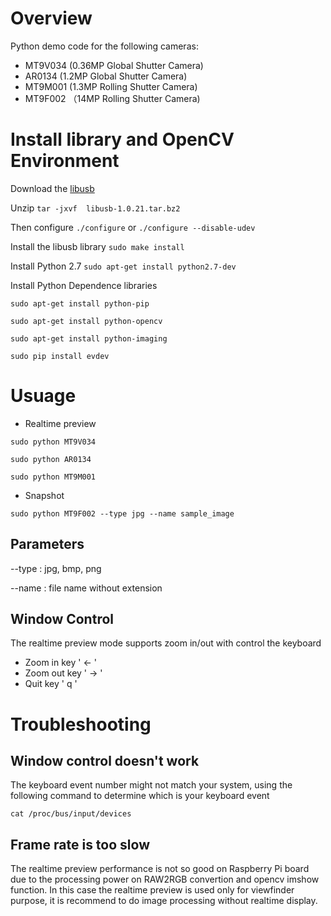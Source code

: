 # Overview

Python demo code for the following cameras:

- MT9V034 (0.36MP Global Shutter Camera)
- AR0134 (1.2MP Global Shutter Camera)
- MT9M001 (1.3MP Rolling Shutter Camera)
- MT9F002 （14MP Rolling Shutter Camera)

# Install library and OpenCV Environment

Download the [libusb](https://sourceforge.net/projects/libusb/files/libusb-1.0/) 

Unzip `tar -jxvf  libusb-1.0.21.tar.bz2`

Then configure `./configure` or `./configure --disable-udev`

Install the libusb library `sudo make install` 

Install Python 2.7 `sudo apt-get install python2.7-dev`

Install Python Dependence libraries 

`sudo apt-get install python-pip`

`sudo apt-get install python-opencv`

`sudo apt-get install python-imaging`

`sudo pip install evdev`


# Usuage

- Realtime preview

``` sudo python MT9V034 ```

``` sudo python AR0134 ```

``` sudo python MT9M001 ```

- Snapshot

``` sudo python MT9F002 --type jpg --name sample_image ```

## Parameters
--type : jpg, bmp, png

--name : file name without extension

## Window Control
The realtime preview mode supports zoom in/out with control the keyboard

- Zoom in key ' <- '
- Zoom out key ' -> '
- Quit key ' q '

# Troubleshooting
## Window control doesn't work

The keyboard event number might not match your system, using the following command to determine which is your keyboard event

``` cat /proc/bus/input/devices ```

## Frame rate is too slow

The realtime preview performance is not so good on Raspberry Pi board due to the processing power on RAW2RGB convertion and opencv imshow function. In this case the realtime preview is used only for viewfinder purpose, it is recommend to do image processing without realtime display.

